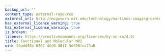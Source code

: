 ```yaml
---
backup_url: ''
content_type: external-resource
external_url: http://mcgovern.mit.edu/technology/martinos-imaging-center
has_external_licence_warning: true
has_external_license_warning: true
is_broken: ''
license: https://creativecommons.org/licenses/by-nc-sa/4.0/
title: Functional and Molecular MRI
uid: f0add98b-6207-40d0-8011-9d626fcc73a0
---
```

